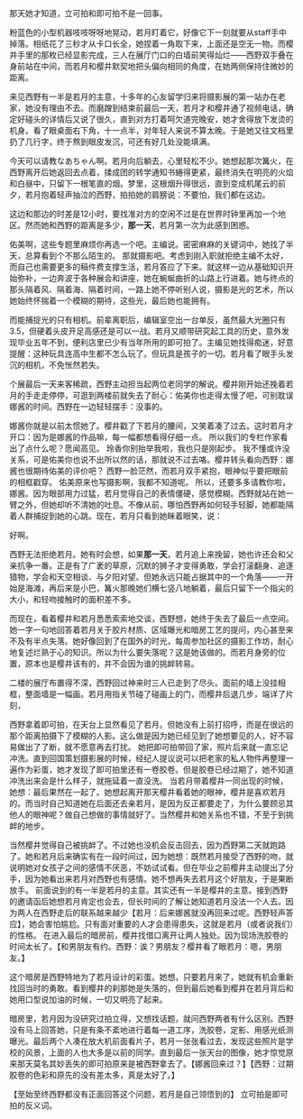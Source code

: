 那天她才知道，立可拍和即可拍不是一回事。

粉蓝色的小型机器吱吱呀呀地晃动，若月盯着它，好像它下一刻就要从staff手中掉落。相纸花了三秒才从卡口长全，她捏着一角取下来，上面还是空无一物。而樱井手里的那枚已经显影完成，三人在展厅门口的白墙前笑得灿烂——西野双手叠在身前站在中间，而若月和樱井默契地把头偏向相同的角度，在她两侧保持住微妙的距离。

来见西野有一半是若月的主意，十多年的心友留学归来将摄影展的第一站办在老家，她没有理由不去。而磨蹭到结束前最后一天，若月才和樱井通了视频电话，确定好碰头的详情后又说了很久，直到对方打着呵欠道完晚安，她才舍得放下发烫的机身。看了眼桌面右下角，十一点半，对年轻人来说不算太晚。于是她又往文档里扔了几行字，终于熬到眼皮发沉，可还有好几处没能填满。

今天可以请教なあちゃん啊。若月向后躺去，心里轻松不少。她想起那次篝火，在西野离开后她返回去点着，揉成团的转学通知书蜷得更紧，最终消失在明亮的火焰和白昼中，只留下一根笔直的烟。梦里，这根烟升得很远，直到变成机尾云的前夕，若月抱着轻声抽泣的西野，拍拍她的肩膀说：不要怕，我们都在这边。

这边和那边的时差是12小时，要找准对方的空闲不过是在世界时钟里再加一个地区。然而她和西野的距离是多少，**那一天**，若月第一次为此感到困惑。

佑美啊，这些专题里麻烦你再选一个吧。主编说。密密麻麻的关键词中，她找了半天，总算看到个不那么陌生的。
那就摄影吧。考虑到刚入职就拒绝主编不太好，而自己也需要更多的稿件费支撑生活，若月答应了下来。就这样一边从基础知识开始弥补，一边奔波于各种展会和讲座，她在蜿蜒曲折的山路上行进着。她与终点的那头隔着风、隔着海、隔着时间，一路上她不停听别人说，摄影是光的艺术，所以她始终怀揣着一个模糊的期待，这些光，最后她也能拥有。

而能捕捉光的只有相机。前辈离职后，编辑室空出一台单反，虽然最大光圈只有3.5，但硬着头皮开足高感还是可以一战。若月又顺带研究起工具的历史，意外发现毕业五年不到，便利店里已少有当年所用的即可拍了。主编见她找得痴迷，好意提醒：这种玩具连高中生都不怎么玩了。但玩具是孩子的一切。若月看了眼手头发沉的相机，不免怅然若失。

个展最后一天来客稀疏，西野主动担当起两位老同学的解说。樱井刚开始还挽着若月的手走走停停，可逛到两楼前就失去了耐心：佑美你也走得太慢了吧，可别耽误娜酱的时间。西野在一边轻轻摆手：没事的。

娜酱你就是以前太惯她了。樱井戳了下若月的腰间，又笑着凑了过去。这时若月才开口：因为是娜酱的作品嘛，每一幅都想看得仔细一点。
所以我们的专栏作家看出了点什么呢？愿闻高见。
玲香你别抬举我啦，我也只是刚起步。
我不懂或许没关系，可是佑美你也说不出所以然的话，那就说不过去咯。樱井转头看向西野：娜酱也很期待佑美的评价吧？
西野一脸茫然，而若月双手紧抱，眼神似乎要把眼前的相框戳穿。
佑美原来也写摄影啊，我都不知道呢。
所以，还要多多请教你啦，娜酱。因为眼部用力过猛，若月觉得自己的表情僵硬，感觉模糊。西野就站在她一臂之外，但她却听不清她的吐息。不像从前，哪怕西野再如何轻手轻脚，她都能隔着人群捕捉到她的心跳。现在，若月只看到她眯着眼笑，说：

好啊。

西野无法拒绝若月。她有时会想，如果**那一天**，若月追上来挽留，她也许还会和父亲抗争一番。正是有了广袤的草原，沉默的狮子才变得勇敢，学会打滚翻身、追逐猎物，学会和天空相谈、与夕阳对望。但她永远只能占据其中的一个角落——一开始是海滩，再后来是小巴，篝火那晚她们横七竖八地躺着，最后只留下一个指尖的大小，和轻吻接触时的面积差不多。

而现在，看着樱井和若月悉悉索索地交谈，西野想，她终于失去了最后一点空间。她一字一句地回答着若月关于胶片材质、区域曝光和暗房工艺的提问，内心甚至来不及有半点失落。她好像回到了在国外的时光，每周参加社区的摄影工作坊，耐心地复述烂熟于心的知识。所以为什么要失落呢？这是她该做的。而若月身旁的位置，原本也是樱井该有的，并不会因为谁的挑衅转易。

二楼的展厅布置得不深，西野回过神来时三人已走到了尽头。面前的墙上没挂相框，整面墙是一幅画。若月用指关节碰了碰画上的门，而樱井后退几步，端详了片刻，







西野拿着即可拍，在天台上显然看见了若月。但她没有上前打招呼，而是在很远的那个距离拍摄下了模糊的人影。这么做是因为她已经见到了她想要见的人，好不容易做出了了断，就不愿意再去打扰。
她把即可拍带回了家，照片后来就一直忘记冲洗。直到回国策划摄影展的时候，经纪人提议说可以把老家的私人物件再整理一遍作为彩蛋，她才发现了即可拍里还有一卷胶卷。但是胶卷已经过期了，她不知道冲洗出来会是什么样子，就拖延着一直没洗。
当若月带着樱井一同出现的时候，她想：最后果然在一起了。她想起离开那天樱井看着她的眼神，樱井是喜欢若月的。而当时自己知道她在后面还去亲若月，是因为反正都要走了，为什么要顾忌其他人的眼神呢？做自己想做的事情就好了。当然樱井和她关系也不错，不至于到挑衅的地步。

当然樱井觉得自己被挑衅了。不过她也没机会反击回去，因为西野第二天就跑路了。她和若月后来确实有在一段时间过，因为她想：既然若月接受了西野的吻，就说明她对女孩子之间的感情不厌恶，不妨试试看。但在毕业之前樱井主动提出了分手，因为她看出来若月对西野也有感情。她不想再失去若月这个好朋友，于是果断放手。
前面说到的有一半是若月的主意。其实还有一半是樱井的主意。接到西野的邀请函后她想若月肯定也会去，但长时间的了解让她知道若月没法一个人去。因为两人在西野走后的联系越来越少【若月：后来娜酱就没再回来过呢。西野轻声答应】，她会害怕尴尬。只有面对重要的人才会患得患失，这就是若月（或者说我们）的性格。
在进入最后的暗房前，樱井找借口离开让两人独处。因为现场洗胶卷的时间太长了。【和男朋友有约。西野：诶？男朋友？樱井看了眼若月：嗯，男朋友。】

这个暗房是西野特地为了若月设计的彩蛋。她想，只要若月来了，她就有机会重新找回当时的勇敢。看到樱井的刹那她是失落的，但到最后她看到樱井在若月背后和她用口型说加油的时候，一切又明亮了起来。


暗房里，若月因为没研究过拍立得，又想找话题，就问西野两者有什么区别。西野没有马上回答她，只是有条不紊地进行着每一道工序，洗胶卷，定影、用感光纸测曝光。最后两个人凑在放大机前面看片子，若月一张张看过去，发现这些照片是学校的风景，上面的人也大多是以前的同学。直到最后一张天台的图像，她才惊觉原来那天莫名其妙丢失的即可拍原来是被西野拿去了。【娜酱回来过？】【西野：过期胶卷的色彩和原先的没有差太多，真是太好了。】



【至始至终西野都没有正面回答这个问题，若月是自己领悟到的】
立可拍是即可拍的反义词。
